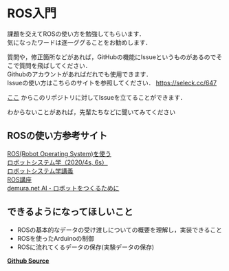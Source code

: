 # ROS入門

課題を交えてROSの使い方を勉強してもらいます．  
気になったワードは逐一ググることをお勧めします．

質問や，修正箇所などがあれば，GitHubの機能にIssueというものがあるのでそこで質問を飛ばしてください．  
Githubのアカウントがあればだれでも使用できます．  
Issueの使い方はこちらのサイトを参照してください． 
https://seleck.cc/647

[ここ](https://github.com/tomson784/ros_practice/issues)
からこのリポジトリに対してIssueを立てることができます．

わからないことがあれば，先輩たちなどに聞いてみてください

## ROSの使い方参考サイト
[ROS(Robot Operating System)を使う](http://forestofazumino.web.fc2.com/ros/ros_top.html)  
[ロボットシステム学（2020/4s, 6s）](https://lab.ueda.tech/?page=robosys_2020)  
[ロボットシステム学講義](https://www.youtube.com/playlist?list=PLbUh9y6MXvjdIB5A9uhrZVrhAaXc61Pzz)  
[ROS講座](https://qiita.com/srs/items/5f44440afea0eb616b4a)  
[demura.net AI・ロボットをつくるために](https://demura.net/)  

## **できるようになってほしいこと**
- ROSの基本的なデータの受け渡しについての概要を理解し，実装できること
- ROSを使ったArduinoの制御
- ROSに流れてくるデータの保存(実験データの保存)


[**Github Source**](https://github.com/tomson784/ros_practice)
